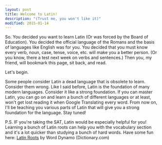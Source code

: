 ```yaml
---
layout: post
title: Welcome to Latin! 
description: "(Trust me, you won't like it)"
modified: 2015-01-14
---
```


So. You decided you want to learn Latin (Or was forced by the Board of Education). You decided the official language of the Romans and the basis of languages like English was for you. You decided that you must know every verb, noun, case, tense, voice, etc. will make you a better person. (Or you know, there a test next week on verbs and sentences.) Then you, my friend, will bookmark this page, sit back, and read.

Let's begin.


Some people consider Latin a dead language that is obsolete to learn. Consider them wrong. Like I said before, Latin is the foundation of many modern languages. Consider it like a strong foundation. If you can master Latin, you can go on and learn a bunch of different languages or at least, won't get lost reading it when Google Translating every word. From now on, I'll be teaching you various parts of Latin that will give you a strong foundation for the language. Stay tuned!

P.S. IF you're taking the SAT, Latin would be especially helpful for you! Learning a bunch of Latin roots can help you with the vocabulary section and it's a lot quicker than studying a bunch of hard words. Have some fun here: [Latin Roots](http://dynamo.dictionary.com/subject/languages/latin) by Word Dynamo (Dictionary.com)